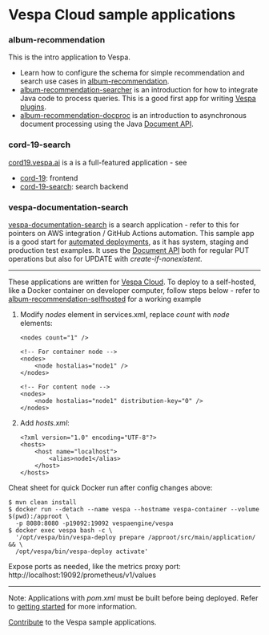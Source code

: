 <!-- Copyright Verizon Media. Licensed under the terms of the Apache 2.0 license. See LICENSE in the project root. -->
# Vespa Cloud sample applications

### album-recommendation
This is the intro application to Vespa.
* Learn how to configure the schema for simple recommendation and search use cases in [album-recommendation](album-recommendation).
* [album-recommendation-searcher](album-recommendation-searcher)
  is an introduction for how to integrate Java code to process queries.
  This is a good first app for writing [Vespa plugins](https://docs.vespa.ai/documentation/vespa-plugins.html).
* [album-recommendation-docproc](album-recommendation-docproc)
  is an introduction to asynchronous document processing
  using the Java [Document API](https://docs.vespa.ai/documentation/document-api-guide.html).

### cord-19-search
[cord19.vespa.ai](https://cord19.vespa.ai/) is a is a full-featured application - see
* [cord-19](https://github.com/vespa-engine/cord-19): frontend
* [cord-19-search](cord-19-search): search backend

### vespa-documentation-search
[vespa-documentation-search](vespa-documentation-search) is a search application -
refer to this for pointers on AWS integration / GitHub Actions automation.
This sample app is a good start for [automated deployments](https://cloud.vespa.ai/automated-deployments),
as it has system, staging and production test examples.
It uses the [Document API](https://docs.vespa.ai/documentation/document-api-guide.html)
both for regular PUT operations but also for UPDATE with _create-if-nonexistent_.


----

These applications are written for [Vespa Cloud](http://cloud.vespa.ai).
To deploy to a self-hosted, like a Docker container on developer computer, follow steps below -
refer to [album-recommendation-selfhosted](../album-recommendation-selfhosted) for a working example

1.  Modify _nodes_ element in services.xml, replace _count_ with _node_ elements:
    ```
    <nodes count="1" />
    
    <!-- For container node -->
    <nodes>
        <node hostalias="node1" />
    </nodes>

    <!-- For content node -->
    <nodes>
        <node hostalias="node1" distribution-key="0" />
    </nodes>
    ```

1.  Add _hosts.xml_:
    ```
    <?xml version="1.0" encoding="UTF-8"?>
    <hosts>
        <host name="localhost">
            <alias>node1</alias>
        </host>
    </hosts>
    ```

Cheat sheet for quick Docker run after config changes above:

    $ mvn clean install
    $ docker run --detach --name vespa --hostname vespa-container --volume $(pwd):/approot \
      -p 8080:8080 -p19092:19092 vespaengine/vespa
    $ docker exec vespa bash -c \
      '/opt/vespa/bin/vespa-deploy prepare /approot/src/main/application/ && \
      /opt/vespa/bin/vespa-deploy activate'

Expose ports as needed, like the metrics proxy port: http://localhost:19092/prometheus/v1/values

----

Note: Applications with _pom.xml_ must be built before being deployed.
Refer to [getting started](https://docs.vespa.ai/documentation/getting-started.html) for more information.

[Contribute](https://github.com/vespa-engine/vespa/blob/master/CONTRIBUTING.md)
to the Vespa sample applications.
